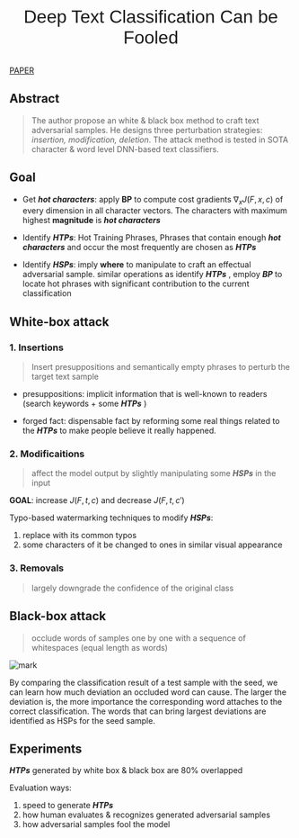 <center> <font face="arial", size=6>Deep Text Classification Can be Fooled</font></center><br>

[PAPER](https://arxiv.org/abs/1704.08006)

## Abstract

> The author propose an white & black box method to craft text adversarial samples. He designs three perturbation strategies: *insertion, modification, deletion*. The attack method is tested in SOTA character & word level DNN-based text classifiers.

## Goal

- Get ***hot characters***: apply **BP** to compute cost gradients  $\nabla_xJ(F,x,c)$ of every dimension in all character vectors. The characters with maximum highest **magnitude** is ***hot characters***
-  Identify ***HTPs***: Hot Training Phrases, Phrases that contain enough ***hot characters*** and occur the most frequently are chosen as ***HTPs***

- Identify ***HSPs***:  imply **where** to manipulate to craft an effectual adversarial sample. similar operations as identify ***HTPs*** , employ ***BP*** to locate hot phrases with significant contribution to the current classification

## White-box attack

### 1. Insertions

> Insert presuppositions and semantically empty phrases to perturb the target text sample

- presuppositions: implicit information that is well-known to readers (search keywords + some ***HTPs*** )

- forged fact: dispensable fact by reforming some real things related to the ***HTPs*** to make people believe it really happened.

### 2. Modificaitions

> affect the model output by slightly manipulating some ***HSPs*** in the input

**GOAL**: increase $J(F,t,c)$ and decrease $J(F,t,c')$

Typo-based watermarking techniques to modify ***HSPs***: 

1. replace with its common typos
2. some characters of it be changed to ones in similar visual appearance

### 3. Removals

> largely downgrade the confidence of the original class

## Black-box attack

> occlude words of samples one by one with a sequence of whitespaces (equal length as words)

![mark](http://pv4mhwy11.bkt.clouddn.com/occlude.png)



By comparing the classification result of a test sample with the seed, we can learn how much deviation an occluded word can cause. The larger the deviation is, the more importance the corresponding word attaches to the correct classification. The words that can bring largest deviations are identified as HSPs for the seed sample.

## Experiments

***HTPs*** generated by white box & black box  are 80% overlapped

Evaluation ways:

1. speed to generate ***HTPs***
2. how human evaluates & recognizes generated adversarial samples 
3. how adversarial samples fool the model
